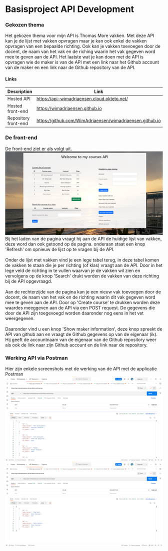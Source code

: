 # Basisproject API Development
### Gekozen thema
Het gekozen thema voor mijn API is Thomas More vakken.
Met deze API kan je de lijst met vakken opvragen maar je kan ook enkel de vakken opvragen van een bepaalde richting.
Ook kan je vakken toevoegen door de docent, de naam van het vak en de riching waarin het vak gegeven word mee te geven aan de API. Het laatste wat je kan doen met de API is opvragen wie de maker is van de API met een link naar het Github account van de maker en een link naar de Github repository van de API.

#### Links

| Description | Link |
| --- | --- |
| Hosted API | https://api-wimadriaensen.cloud.okteto.net/ |
| Hosted front-end | https://wimadriaensen.github.io | |
| Repository front-end | https://github.com/WimAdriaensen/wimadriaensen.github.io |

### De front-end
De front-end ziet er als volgt uit.
![image front-end](images/Eerste_zicht_front-end.png)
Bij het laden van de pagina vraagt hij aan de API de huidige lijst van vakken, deze word dan ook getoond op de pagina. onderaan staat een knop 'Refresh' om opnieuw de lijst op te vragen bij de API. <br><br>
Onder de lijst met vakken vind je een lege tabel terug, in deze tabel komen de vakken te staan die je per richting (of klas) vraagt aan de API. Door in het lege veld de richting in te vullen waarvan je de vakken wil zien en vervolgens op de knop 'Search' drukt worden de vakken van deze richting bij de API opgevraagd. <br><br>
Aan de rechterzijde van de pagina kan je een nieuw vak toevoegen door de docent, de naam van het vak en de richting waarin dit vak gegeven word mee te geven aan de API. Door op 'Create course' te drukken worden deze waardes meeggeven aan de API via een POST request. De gegevens die door de API zijn toegevoegd worden daaronder nog eens in het vet weergegeven.<br><br>
Daaronder vind u een knop 'Show maker information', deze knop spreekt de API van github aan en vraagt de Github gegevens op van de eigenaar (ik). Hij geeft de accountnaam van de eigenaar van de Github repository weer als ook de link naar zijn Github account en de link naar de repository.

### Werking API via Postman
Hier zijn enkele screenshots met de werking van de API met de applicatie Postman
![api-get-courses](images/Postman_get_courses.png)
![api-get-courses-class](images/Postman_get_courses_class.png)
